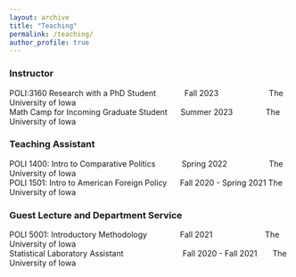 ```yaml
---
layout: archive
title: "Teaching"
permalink: /teaching/
author_profile: true
---
```


### Instructor

POLI:3160 Research with a PhD Student $~~~~~~~~~~~$ Fall 2023 $~~~~~~~~~~~~~~~~~~~~~$ The University of Iowa\
Math Camp for Incoming Graduate Student $~~~~$ Summer 2023 $~~~~~~~~~~~~~$ The University of Iowa

### Teaching Assistant

POLI 1400: Intro to Comparative Politics $~~~~~~~~~~$ Spring 2022 $~~~~~~~~~~~~~~~~~$ The University of Iowa\
POLI 1501: Intro to American Foreign Policy $~~~~$ Fall 2020 - Spring 2021 The University of Iowa

### Guest Lecture and Department Service

POLI 5001: Introductory Methodology $~~~~~~~~~~~~~$ Fall 2021 $~~~~~~~~~~~~~~~~~~~~~~$ The University of Iowa\
Statistical Laboratory Assistant $~~~~~~~~~~~~~~~~~~~~~~~~~$ Fall 2020 - Fall 2021 $~~~~~~$The University of Iowa
